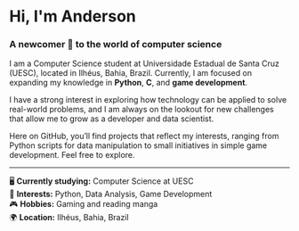 # Hi, I'm Anderson

### A newcomer 🐣 to the world of computer science

I am a Computer Science student at Universidade Estadual de Santa Cruz (UESC), located in Ilhéus, Bahia, Brazil. Currently, I am focused on expanding my knowledge in **Python**, **C**, and **game development**.

I have a strong interest in exploring how technology can be applied to solve real-world problems, and I am always on the lookout for new challenges that allow me to grow as a developer and data scientist.

Here on GitHub, you’ll find projects that reflect my interests, ranging from Python scripts for data manipulation to small initiatives in simple game development. Feel free to explore.

---
🖥️ **Currently studying:** Computer Science at UESC  
🐍 **Interests:** Python, Data Analysis, Game Development  
🎮 **Hobbies:** Gaming and reading manga  
🌍 **Location:** Ilhéus, Bahia, Brazil
